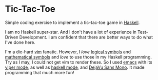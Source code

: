 Tic-Tac-Toe
===========

Simple coding exercise to implement a tic-tac-toe game in [Haskell][1].

I am no Haskell super-star. And I don't have a lot of experience in Test-Driven
Development. I am confident that there are better ways to do what I've done here.

I'm a die-hard [vim][2] fanatic. However, I *love* [logical symbols][3] and
[mathematical symbols][4] and *love* to use those in my Haskell programming. Try
as I may, I could not get vim to render these. So I <shudders> used [emacs][5]
with its [viper mode][6], as well as [haskell mode][7], and [DejaVu Sans Mono][8].
It made programming that much more fun!

[1]: https://www.haskell.org/haskellwiki/Haskell
[2]: http://www.vim.org/
[3]: http://en.wikipedia.org/wiki/List_of_logic_symbols
[4]: http://en.wikipedia.org/wiki/Mathematical_operators_and_symbols_in_Unicode
[5]: http://www.gnu.org/software/emacs/
[6]: http://www.emacswiki.org/emacs/ViperMode
[7]: https://github.com/haskell/haskell-mode
[8]: http://dejavu-fonts.org/wiki/Main_Page
